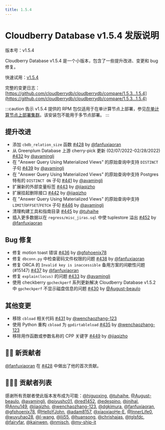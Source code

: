 ```yaml
---
title: 1.5.4
---
```


# Cloudberry Database v1.5.4 发版说明

版本号：v1.5.4

Cloudberry Database v1.5.4 是一个小版本，包含了一些提升改进、变更和 bug 修复。

快速试用：[v1.5.4](https://github.com/cloudberrydb/cloudberrydb/releases/tag/1.5.4)

完整的变更日志：[https://github.com/cloudberrydb/cloudberrydb/compare/1.5.3...1.5.4](https://github.com/cloudberrydb/cloudberrydb/compare/1.5.3...1.5.4)

:::caution 告示
v1.5.4 提供的 RPM 包仅适用于在单计算节点上部署，参见[在单计算节点上部署集群](/i18n/zh/docusaurus-plugin-content-docs/current/deploy-cbdb-with-single-node.md)。该安装包不能用于多节点部署。
:::

## 提升改进

- 添加 `cbdb_relation_size` 函数 [#428](https://github.com/cloudberrydb/cloudberrydb/pull/428) by [@fanfuxiaoran](https://github.com/fanfuxiaoran)
- 从 Greenplum Database 上游 cherry-pick 更新 (02/07/2022-02/28/2022) [#432](https://github.com/cloudberrydb/cloudberrydb/pull/432) by [@avamingli](https://github.com/avamingli)
- 在 "Answer Query Using Materialized Views" 的原始查询中支持 `DISTINCT` 子句 [#439](https://github.com/cloudberrydb/cloudberrydb/pull/439) by [@avamingli](https://github.com/avamingli)
- 在 "Answer Query Using Materialized Views" 的原始查询中支持 Postgres 特有的 `DISTINCT ON` 子句 [#441](https://github.com/cloudberrydb/cloudberrydb/pull/441) by [@avamingli](https://github.com/avamingli)
- 扩展新的外部变量标签 [#443](https://github.com/cloudberrydb/cloudberrydb/pull/443) by [@jiaqizho](https://github.com/jiaqizho)
- 扩展挂起删除接口 [#442](https://github.com/cloudberrydb/cloudberrydb/pull/442) by [@jiaqizho](https://github.com/jiaqizho)
- 在 "Answer Query Using Materialized Views" 的原始查询中支持 `LIMIT`/`OFFSET`/`FETCH` 子句 [#446](https://github.com/cloudberrydb/cloudberrydb/pull/446) by [@avamingli](https://github.com/avamingli)
- 清理构建工具和指南目录 [#445](https://github.com/cloudberrydb/cloudberrydb/pull/445) by [@tuhaihe](https://github.com/tuhaihe)
- 插入更多数据以在 `regress/misc_jiras.sql` 中使 tuplestore 溢出 [#452](https://github.com/cloudberrydb/cloudberrydb/pull/452) by [@fanfuxiaoran](https://github.com/fanfuxiaoran)


## Bug 修复

- 修复 motion toast 错误 [#436](https://github.com/cloudberrydb/cloudberrydb/pull/436) by [@gfphoenix78](https://github.com/gfphoenix78)
- 修复 `dbconn.py` 中检查密码文件权限的问题 [#438](https://github.com/cloudberrydb/cloudberrydb/pull/438) by [@fanfuxiaoran](https://github.com/fanfuxiaoran)
- 修复 ORCA 的 `Invalid key is inaccessible` 备用方案的间歇性问题 (#15147) [#437](https://github.com/cloudberrydb/cloudberrydb/pull/437) by [@fanfuxiaoran](https://github.com/fanfuxiaoran)
- 修复 `explain(locus)` 的问题 [#433](https://github.com/cloudberrydb/cloudberrydb/pull/433) by [@avamingli](https://github.com/avamingli)
- 使用 checkberry `gpcheckperf` 系列更新解决 Cloudberry Database v1.5.2 中 `gpcheckperf` 不显示磁盘信息的问题 [#430](https://github.com/cloudberrydb/cloudberrydb/pull/430) by [@August-beaulo](https://github.com/August-beaulo)

## 其他变更

- 移除 `cbload` 相关代码 [#431](https://github.com/cloudberrydb/cloudberrydb/pull/431) by [@wenchaozhang-123](https://github.com/wenchaozhang-123)
- 使用 Python 重构 `cbload` 为 `gpdirtableload` [#435](https://github.com/cloudberrydb/cloudberrydb/pull/435) by [@wenchaozhang-123](https://github.com/wenchaozhang-123)
- 移除用作函数或参数名称的 CPP 关键字 [#449](https://github.com/cloudberrydb/cloudberrydb/pull/449) by [@jiaqizho](https://github.com/jiaqizho)

## 🙌🏻️ 新贡献者

[@fanfuxiaoran](https://github.com/fanfuxiaoran) 在 [#428](https://github.com/cloudberrydb/cloudberrydb/pull/428) 中做出了他的首次贡献。

## 🧑🏻‍💻 贡献者列表

感谢所有贡献者使此版本发布成为可能：[@higuoxing](https://github.com/higuoxing), [@tuhaihe](https://github.com/tuhaihe), [@August-beaulo](https://github.com/August-beaulo), [@avamingli](https://github.com/avamingli), [@piyushc01](https://github.com/piyushc01), [@red1452](https://github.com/red1452), [@edespino](https://github.com/edespino), [@jnihal](https://github.com/jnihal), [@Annu149](https://github.com/Annu149), [@jiaqizho](https://github.com/jiaqizho), [@wenchaozhang-123](https://github.com/wenchaozhang-123), [@dgkimura](https://github.com/dgkimura), [@fanfuxiaoran](https://github.com/fanfuxiaoran), [@gfphoenix78](https://github.com/gfphoenix78), [@HelloYJohn](https://github.com/HelloYJohn), [@adam8157](https://github.com/adam8157), [@xiaoxiaoHe-E](https://github.com/xiaoxiaoHe-E), [@InnerLife0](https://github.com/InnerLife0), [@wuyuhao28](https://github.com/wuyuhao28), [@l-wang](https://github.com/l-wang), [@lij55](https://github.com/lij55), [@huansong](https://github.com/huansong), [@chrishajas](https://github.com/chrishajas), [@tglsfdc](https://github.com/tglsfdc), [@fairyfar](https://github.com/fairyfar), [@kainwen](https://github.com/kainwen), [@nmisch](https://github.com/nmisch), [@my-ship-it](https://github.com/my-ship-it)
